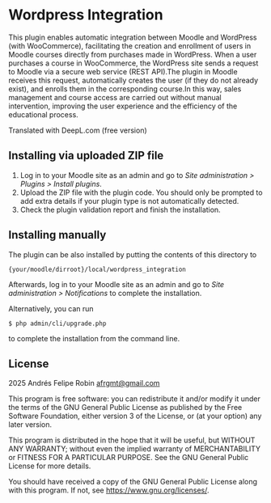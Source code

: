 # Wordpress Integration #

This plugin enables automatic integration between Moodle and WordPress (with WooCommerce), facilitating the creation and enrollment of users in Moodle courses directly from purchases made in WordPress.
When a user purchases a course in WooCommerce, the WordPress site sends a request to Moodle via a secure web service (REST API).The plugin in Moodle receives this request, automatically creates the user (if they do not already exist), and enrolls them in the corresponding course.In this way, sales management and course access are carried out without manual intervention, improving the user experience and the efficiency of the educational process.

Translated with DeepL.com (free version)

## Installing via uploaded ZIP file ##

1. Log in to your Moodle site as an admin and go to _Site administration >
   Plugins > Install plugins_.
2. Upload the ZIP file with the plugin code. You should only be prompted to add
   extra details if your plugin type is not automatically detected.
3. Check the plugin validation report and finish the installation.

## Installing manually ##

The plugin can be also installed by putting the contents of this directory to

    {your/moodle/dirroot}/local/wordpress_integration

Afterwards, log in to your Moodle site as an admin and go to _Site administration >
Notifications_ to complete the installation.

Alternatively, you can run

    $ php admin/cli/upgrade.php

to complete the installation from the command line.

## License ##

2025 Andrés Felipe Robin <afrgmt@gmail.com>

This program is free software: you can redistribute it and/or modify it under
the terms of the GNU General Public License as published by the Free Software
Foundation, either version 3 of the License, or (at your option) any later
version.

This program is distributed in the hope that it will be useful, but WITHOUT ANY
WARRANTY; without even the implied warranty of MERCHANTABILITY or FITNESS FOR A
PARTICULAR PURPOSE.  See the GNU General Public License for more details.

You should have received a copy of the GNU General Public License along with
this program.  If not, see <https://www.gnu.org/licenses/>.
